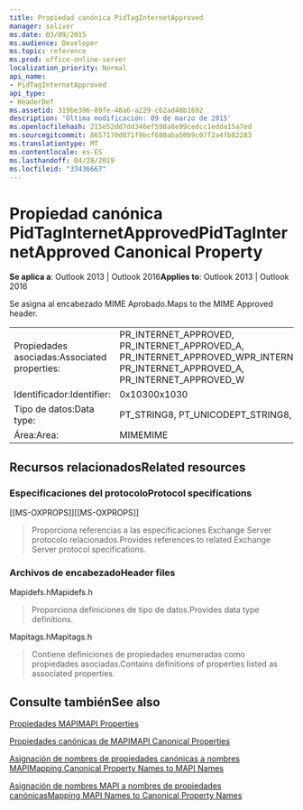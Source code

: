 ```yaml
---
title: Propiedad canónica PidTagInternetApproved
manager: soliver
ms.date: 03/09/2015
ms.audience: Developer
ms.topic: reference
ms.prod: office-online-server
localization_priority: Normal
api_name:
- PidTagInternetApproved
api_type:
- HeaderDef
ms.assetid: 319be396-89fe-48a6-a229-c62ad48b1692
description: 'Última modificación: 09 de marzo de 2015'
ms.openlocfilehash: 215e52dd7dd346ef598a8e99cedcc1edda15a7ed
ms.sourcegitcommit: 8657170d071f9bcf680aba50b9c07f2a4fb82283
ms.translationtype: MT
ms.contentlocale: es-ES
ms.lasthandoff: 04/28/2019
ms.locfileid: "33436667"
---
```

# <a name="pidtaginternetapproved-canonical-property"></a><span data-ttu-id="60071-103">Propiedad canónica PidTagInternetApproved</span><span class="sxs-lookup"><span data-stu-id="60071-103">PidTagInternetApproved Canonical Property</span></span>

  
  
<span data-ttu-id="60071-104">**Se aplica a**: Outlook 2013 | Outlook 2016</span><span class="sxs-lookup"><span data-stu-id="60071-104">**Applies to**: Outlook 2013 | Outlook 2016</span></span> 
  
<span data-ttu-id="60071-105">Se asigna al encabezado MIME Aprobado.</span><span class="sxs-lookup"><span data-stu-id="60071-105">Maps to the MIME Approved header.</span></span>
  
|||
|:-----|:-----|
|<span data-ttu-id="60071-106">Propiedades asociadas:</span><span class="sxs-lookup"><span data-stu-id="60071-106">Associated properties:</span></span>  <br/> |<span data-ttu-id="60071-107">PR_INTERNET_APPROVED, PR_INTERNET_APPROVED_A, PR_INTERNET_APPROVED_W</span><span class="sxs-lookup"><span data-stu-id="60071-107">PR_INTERNET_APPROVED, PR_INTERNET_APPROVED_A, PR_INTERNET_APPROVED_W</span></span>  <br/> |
|<span data-ttu-id="60071-108">Identificador:</span><span class="sxs-lookup"><span data-stu-id="60071-108">Identifier:</span></span>  <br/> |<span data-ttu-id="60071-109">0x1030</span><span class="sxs-lookup"><span data-stu-id="60071-109">0x1030</span></span>  <br/> |
|<span data-ttu-id="60071-110">Tipo de datos:</span><span class="sxs-lookup"><span data-stu-id="60071-110">Data type:</span></span>  <br/> |<span data-ttu-id="60071-111">PT_STRING8, PT_UNICODE</span><span class="sxs-lookup"><span data-stu-id="60071-111">PT_STRING8, PT_UNICODE</span></span>  <br/> |
|<span data-ttu-id="60071-112">Área:</span><span class="sxs-lookup"><span data-stu-id="60071-112">Area:</span></span>  <br/> |<span data-ttu-id="60071-113">MIME</span><span class="sxs-lookup"><span data-stu-id="60071-113">MIME</span></span>  <br/> |
   
## <a name="related-resources"></a><span data-ttu-id="60071-114">Recursos relacionados</span><span class="sxs-lookup"><span data-stu-id="60071-114">Related resources</span></span>

### <a name="protocol-specifications"></a><span data-ttu-id="60071-115">Especificaciones del protocolo</span><span class="sxs-lookup"><span data-stu-id="60071-115">Protocol specifications</span></span>

<span data-ttu-id="60071-116">[[MS-OXPROPS]]</span><span class="sxs-lookup"><span data-stu-id="60071-116">[[MS-OXPROPS]]</span></span> 
  
> <span data-ttu-id="60071-117">Proporciona referencias a las especificaciones Exchange Server protocolo relacionados.</span><span class="sxs-lookup"><span data-stu-id="60071-117">Provides references to related Exchange Server protocol specifications.</span></span>
    
### <a name="header-files"></a><span data-ttu-id="60071-118">Archivos de encabezado</span><span class="sxs-lookup"><span data-stu-id="60071-118">Header files</span></span>

<span data-ttu-id="60071-119">Mapidefs.h</span><span class="sxs-lookup"><span data-stu-id="60071-119">Mapidefs.h</span></span>
  
> <span data-ttu-id="60071-120">Proporciona definiciones de tipo de datos.</span><span class="sxs-lookup"><span data-stu-id="60071-120">Provides data type definitions.</span></span>
    
<span data-ttu-id="60071-121">Mapitags.h</span><span class="sxs-lookup"><span data-stu-id="60071-121">Mapitags.h</span></span>
  
> <span data-ttu-id="60071-122">Contiene definiciones de propiedades enumeradas como propiedades asociadas.</span><span class="sxs-lookup"><span data-stu-id="60071-122">Contains definitions of properties listed as associated properties.</span></span>
    
## <a name="see-also"></a><span data-ttu-id="60071-123">Consulte también</span><span class="sxs-lookup"><span data-stu-id="60071-123">See also</span></span>



[<span data-ttu-id="60071-124">Propiedades MAPI</span><span class="sxs-lookup"><span data-stu-id="60071-124">MAPI Properties</span></span>](mapi-properties.md)
  
[<span data-ttu-id="60071-125">Propiedades canónicas de MAPI</span><span class="sxs-lookup"><span data-stu-id="60071-125">MAPI Canonical Properties</span></span>](mapi-canonical-properties.md)
  
[<span data-ttu-id="60071-126">Asignación de nombres de propiedades canónicas a nombres MAPI</span><span class="sxs-lookup"><span data-stu-id="60071-126">Mapping Canonical Property Names to MAPI Names</span></span>](mapping-canonical-property-names-to-mapi-names.md)
  
[<span data-ttu-id="60071-127">Asignación de nombres MAPI a nombres de propiedades canónicas</span><span class="sxs-lookup"><span data-stu-id="60071-127">Mapping MAPI Names to Canonical Property Names</span></span>](mapping-mapi-names-to-canonical-property-names.md)

